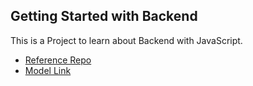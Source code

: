 ## Getting Started with Backend

This is a Project to learn about Backend with JavaScript.

- [Reference Repo](https://github.com/hiteshchoudhary/chai-backend)
- [Model Link](https://app.eraser.io/workspace/YtPqZ1VogxGy1jzIDkzj)
